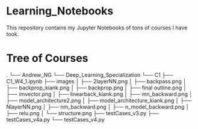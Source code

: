 # Learning_Notebooks
This repository contains my Jupyter Notebooks of tons of courses I have took.
# Tree of Courses
.
└── Andrew_NG
    └── Deep_Learning_Specialization
        └── C1
            ├── C1_W4_1.ipynb
            ├── images
            │   ├── 2layerNN.png
            │   ├── backpass.png
            │   ├── backprop_kiank.png
            │   ├── backprop.png
            │   ├── final outline.png
            │   ├── imvector.png
            │   ├── linearback_kiank.png
            │   ├── mn_backward.png
            │   ├── model_architecture2.png
            │   ├── model_architecture_kiank.png
            │   ├── NlayerNN.png
            │   ├── nm_backward.png
            │   ├── n_model_backward.png
            │   ├── relu.png
            │   └── structure.png
            ├── testCases_v3.py
            ├── testCases_v4a.py
            └── testCases_v4.py
